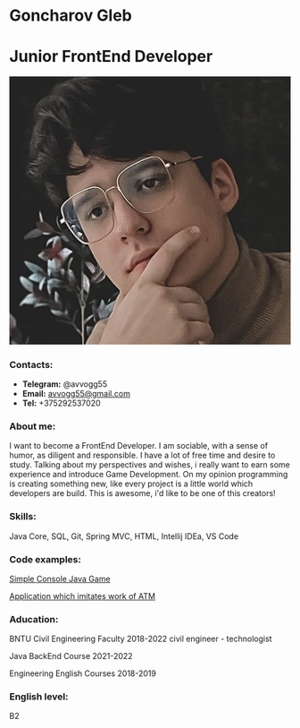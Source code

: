 # Goncharov Gleb
# Junior FrontEnd Developer
![](glebcv3.jpg)
### Contacts:
* **Telegram:** @avvogg55
* **Email:** avvogg55@gmail.com
* **Tel:** +375292537020
### About me:
  I want to become a FrontEnd Developer.
  I am sociable, with a sense of humor, as diligent and responsible. I have a lot of free time and desire to study. Talking about my perspectives and wishes, i really want to earn some experience and introduce Game Development.
  On my opinion programming is creating something new, like every project is a little world which developers are build. This is awesome, i'd like to be one of this creators!
### Skills:
  Java Core, SQL, Git, Spring MVC,
  HTML, Intellij IDEa, VS Code
### Code examples:
  [Simple Console Java Game](https://github.com/avvogg55/RPGGame)

  [Application which imitates work of ATM](https://github.com/avvogg55/ATMProject)
### Aducation:
  BNTU Civil Engineering Faculty 2018-2022
  civil engineer - technologist

  Java BackEnd Course 2021-2022

  Engineering English Courses 2018-2019
### English level:
  B2